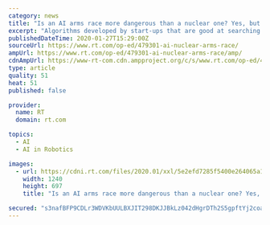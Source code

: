 ```yaml
---
category: news
title: "Is an AI arms race more dangerous than a nuclear one? Yes, but not like in ‘Terminator'"
excerpt: "Algorithms developed by start-ups that are good at searching through holiday photos ... they are there to allow even more endless wars The second area is in the conduct of future wars. Militarised AI, like more intelligent ground and aerial robots that can support or work alongside troops, means military engagement requires fewer human soldiers ..."
publishedDateTime: 2020-01-27T15:29:00Z
sourceUrl: https://www.rt.com/op-ed/479301-ai-nuclear-arms-race/
ampUrl: https://www.rt.com/op-ed/479301-ai-nuclear-arms-race/amp/
cdnAmpUrl: https://www-rt-com.cdn.ampproject.org/c/s/www.rt.com/op-ed/479301-ai-nuclear-arms-race/amp/
type: article
quality: 51
heat: 51
published: false

provider:
  name: RT
  domain: rt.com

topics:
  - AI
  - AI in Robotics

images:
  - url: https://cdni.rt.com/files/2020.01/xxl/5e2efd7285f5400e264065a1.jpg
    width: 1240
    height: 697
    title: "Is an AI arms race more dangerous than a nuclear one? Yes, but not like in ‘Terminator'"

secured: "s3nafBFP9CDLr3WDVKbUULBXJIT298DKJJBkLz042dHgrDTh2S5gpftYj2coaz+DxVN5r3jthDNeCojaTSUO5PIkBCrf7cuJ8hYbGf16qo27+uKUsD8/f3JO6JLB7KtV7eAueNkxvzTvpYUMdFjnrn7rj11Uz0/9yu9kgNN8m8661biWKfhEIf4Auqfv/BJt3K6ziDQmelekj0VxcLIe2BtKdBtXllZEkw1s0Cg4wzifuRcmcJ/gNtkKHqAwIPXu1qWks+rKyVIwMrokjSD9ku0hq78afIXC60ttt4dPKgwHqSVNNsoVUbnhU0KkimvK;i1yw8UyxlD5CJVBJuSANxQ=="
---
```


